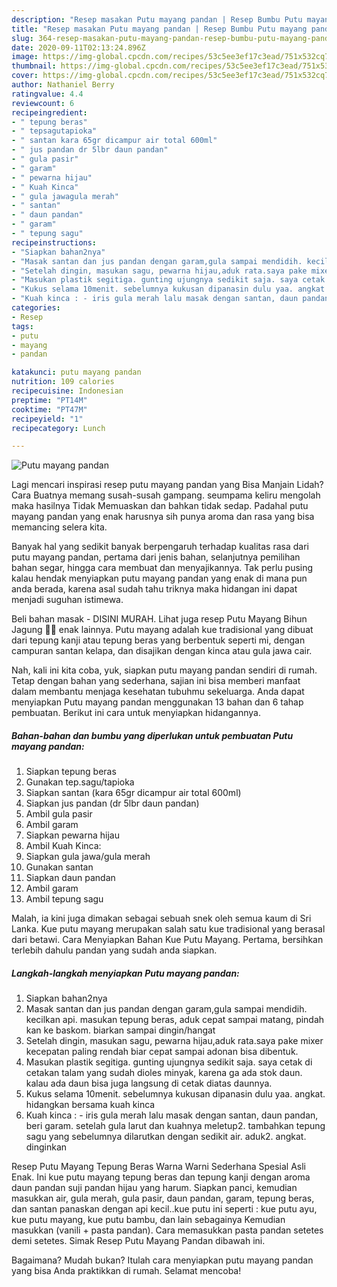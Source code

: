 ```yaml
---
description: "Resep masakan Putu mayang pandan | Resep Bumbu Putu mayang pandan Yang Mudah Dan Praktis"
title: "Resep masakan Putu mayang pandan | Resep Bumbu Putu mayang pandan Yang Mudah Dan Praktis"
slug: 364-resep-masakan-putu-mayang-pandan-resep-bumbu-putu-mayang-pandan-yang-mudah-dan-praktis
date: 2020-09-11T02:13:24.896Z
image: https://img-global.cpcdn.com/recipes/53c5ee3ef17c3ead/751x532cq70/putu-mayang-pandan-foto-resep-utama.jpg
thumbnail: https://img-global.cpcdn.com/recipes/53c5ee3ef17c3ead/751x532cq70/putu-mayang-pandan-foto-resep-utama.jpg
cover: https://img-global.cpcdn.com/recipes/53c5ee3ef17c3ead/751x532cq70/putu-mayang-pandan-foto-resep-utama.jpg
author: Nathaniel Berry
ratingvalue: 4.4
reviewcount: 6
recipeingredient:
- " tepung beras"
- " tepsagutapioka"
- " santan kara 65gr dicampur air total 600ml"
- " jus pandan dr 5lbr daun pandan"
- " gula pasir"
- " garam"
- " pewarna hijau"
- " Kuah Kinca"
- " gula jawagula merah"
- " santan"
- " daun pandan"
- " garam"
- " tepung sagu"
recipeinstructions:
- "Siapkan bahan2nya"
- "Masak santan dan jus pandan dengan garam,gula sampai mendidih. kecilkan api. masukan tepung beras, aduk cepat sampai matang, pindah kan ke baskom. biarkan sampai dingin/hangat"
- "Setelah dingin, masukan sagu, pewarna hijau,aduk rata.saya pake mixer kecepatan paling rendah biar cepat sampai adonan bisa dibentuk."
- "Masukan plastik segitiga. gunting ujungnya sedikit saja. saya cetak di cetakan talam yang sudah dioles minyak, karena ga ada stok daun. kalau ada daun bisa juga langsung di cetak diatas daunnya."
- "Kukus selama 10menit. sebelumnya kukusan dipanasin dulu yaa. angkat. hidangkan bersama kuah kinca"
- "Kuah kinca : - iris gula merah lalu masak dengan santan, daun pandan, beri garam. setelah gula larut dan kuahnya meletup2. tambahkan tepung sagu yang sebelumnya dilarutkan dengan sedikit air. aduk2. angkat. dinginkan"
categories:
- Resep
tags:
- putu
- mayang
- pandan

katakunci: putu mayang pandan 
nutrition: 109 calories
recipecuisine: Indonesian
preptime: "PT14M"
cooktime: "PT47M"
recipeyield: "1"
recipecategory: Lunch

---
```



![Putu mayang pandan](https://img-global.cpcdn.com/recipes/53c5ee3ef17c3ead/751x532cq70/putu-mayang-pandan-foto-resep-utama.jpg)

Lagi mencari inspirasi resep putu mayang pandan yang Bisa Manjain Lidah? Cara Buatnya memang susah-susah gampang. seumpama keliru mengolah maka hasilnya Tidak Memuaskan dan bahkan tidak sedap. Padahal putu mayang pandan yang enak harusnya sih punya aroma dan rasa yang bisa memancing selera kita.

Banyak hal yang sedikit banyak berpengaruh terhadap kualitas rasa dari putu mayang pandan, pertama dari jenis bahan, selanjutnya pemilihan bahan segar, hingga cara membuat dan menyajikannya. Tak perlu pusing kalau hendak menyiapkan putu mayang pandan yang enak di mana pun anda berada, karena asal sudah tahu triknya maka hidangan ini dapat menjadi suguhan istimewa.

Beli bahan masak - DISINI MURAH. Lihat juga resep Putu Mayang Bihun Jagung 🥥🌽 enak lainnya. Putu mayang adalah kue tradisional yang dibuat dari tepung kanji atau tepung beras yang berbentuk seperti mi, dengan campuran santan kelapa, dan disajikan dengan kinca atau gula jawa cair.


Nah, kali ini kita coba, yuk, siapkan putu mayang pandan sendiri di rumah. Tetap dengan bahan yang sederhana, sajian ini bisa memberi manfaat dalam membantu menjaga kesehatan tubuhmu sekeluarga. Anda dapat menyiapkan Putu mayang pandan menggunakan 13 bahan dan 6 tahap pembuatan. Berikut ini cara untuk menyiapkan hidangannya.

<!--inarticleads1-->

##### Bahan-bahan dan bumbu yang diperlukan untuk pembuatan Putu mayang pandan:

1. Siapkan  tepung beras
1. Gunakan  tep.sagu/tapioka
1. Siapkan  santan (kara 65gr dicampur air total 600ml)
1. Siapkan  jus pandan (dr 5lbr daun pandan)
1. Ambil  gula pasir
1. Ambil  garam
1. Siapkan  pewarna hijau
1. Ambil  Kuah Kinca:
1. Siapkan  gula jawa/gula merah
1. Gunakan  santan
1. Siapkan  daun pandan
1. Ambil  garam
1. Ambil  tepung sagu


Malah, ia kini juga dimakan sebagai sebuah snek oleh semua kaum di Sri Lanka. Kue putu mayang merupakan salah satu kue tradisional yang berasal dari betawi. Cara Menyiapkan Bahan Kue Putu Mayang. Pertama, bersihkan terlebih dahulu pandan yang sudah anda siapkan. 

<!--inarticleads2-->

##### Langkah-langkah menyiapkan Putu mayang pandan:

1. Siapkan bahan2nya
1. Masak santan dan jus pandan dengan garam,gula sampai mendidih. kecilkan api. masukan tepung beras, aduk cepat sampai matang, pindah kan ke baskom. biarkan sampai dingin/hangat
1. Setelah dingin, masukan sagu, pewarna hijau,aduk rata.saya pake mixer kecepatan paling rendah biar cepat sampai adonan bisa dibentuk.
1. Masukan plastik segitiga. gunting ujungnya sedikit saja. saya cetak di cetakan talam yang sudah dioles minyak, karena ga ada stok daun. kalau ada daun bisa juga langsung di cetak diatas daunnya.
1. Kukus selama 10menit. sebelumnya kukusan dipanasin dulu yaa. angkat. hidangkan bersama kuah kinca
1. Kuah kinca : - iris gula merah lalu masak dengan santan, daun pandan, beri garam. setelah gula larut dan kuahnya meletup2. tambahkan tepung sagu yang sebelumnya dilarutkan dengan sedikit air. aduk2. angkat. dinginkan


Resep Putu Mayang Tepung Beras Warna Warni Sederhana Spesial Asli Enak. Ini kue putu mayang tepung beras dan tepung kanji dengan aroma daun pandan suji pandan hijau yang harum. Siapkan panci, kemudian masukkan air, gula merah, gula pasir, daun pandan, garam, tepung beras, dan santan panaskan dengan api kecil..kue putu ini seperti : kue putu ayu, kue putu mayang, kue putu bambu, dan lain sebagainya Kemudian masukkan (vanili + pasta pandan). Cara memasukkan pasta pandan setetes demi setetes. Simak Resep Putu Mayang Pandan dibawah ini. 

Bagaimana? Mudah bukan? Itulah cara menyiapkan putu mayang pandan yang bisa Anda praktikkan di rumah. Selamat mencoba!

